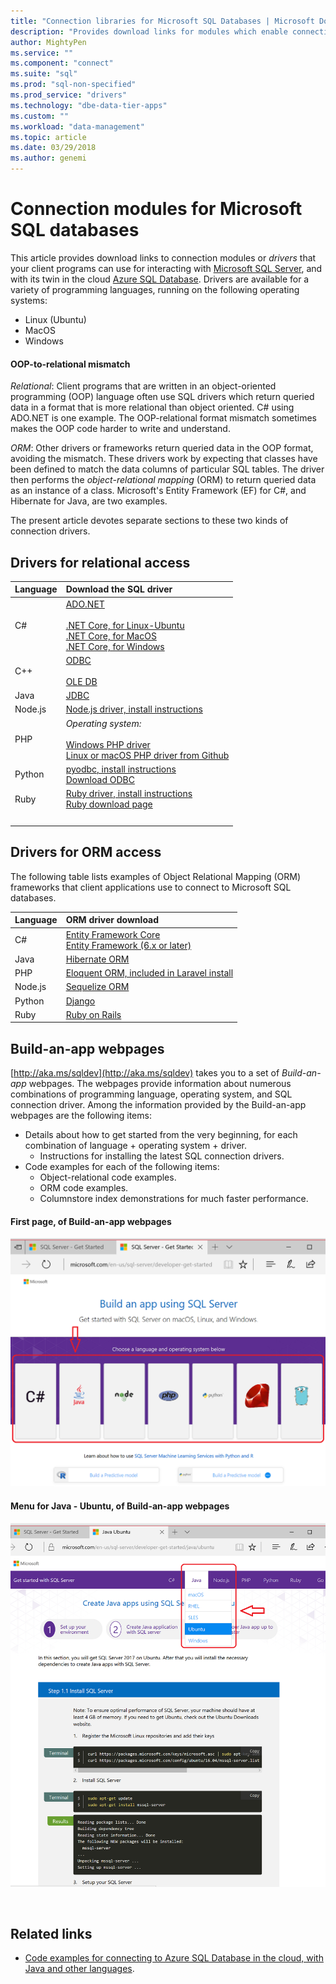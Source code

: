 ```yaml
---
title: "Connection libraries for Microsoft SQL Databases | Microsoft Docs"
description: "Provides download links for modules which enable connection to Microsoft SQL Server and Azure SQL Database, from a variety of client programming languages."
author: MightyPen
ms.service: ""
ms.component: "connect"
ms.suite: "sql"
ms.prod: "sql-non-specified"
ms.prod_service: "drivers"
ms.technology: "dbe-data-tier-apps"
ms.custom: ""
ms.workload: "data-management"
ms.topic: article
ms.date: 03/29/2018
ms.author: genemi
---
```

# Connection modules for Microsoft SQL databases

This article provides download links to connection modules or *drivers* that your client programs can use for interacting with [Microsoft SQL Server](../index.md), and with its twin in the cloud [Azure SQL Database](http://docs.microsoft.com/azure/sql-database/). Drivers are available for a variety of programming languages, running on the following operating systems:

- Linux (Ubuntu)
- MacOS
- Windows

#### OOP-to-relational mismatch

*Relational*: Client programs that are written in an object-oriented programming (OOP) language often use SQL drivers which return queried data in a format that is more relational than object oriented. C# using ADO.NET is one example. The OOP-relational format mismatch sometimes makes the OOP code harder to write and understand.

*ORM*: Other drivers or frameworks return queried data in the OOP format, avoiding the mismatch. These drivers work by expecting that classes have been defined to match the data columns of particular SQL tables. The driver then performs the *object-relational mapping* (ORM) to return queried data as an instance of a class. Microsoft's Entity Framework (EF) for C#, and Hibernate for Java, are two examples.

The present article devotes separate sections to these two kinds of connection drivers.

<a name="anchor-20-drivers-relational-access" />

## Drivers for relational access


<!--
Each given Microsoft Download Center page should be enhanced
with a link to the next NEWER version page, on the day that the
original page is no longer the latest because the newer page is being added.
But this policy is not agreed on or observed,
putting the links in the following table at risk for being outdated.

PHP driver in Github.com also uses this FWLink:  http://go.microsoft.com/fwlink/?LinkID=518036 ,
although the FWLink is less precise than is http://github.com/Microsoft/msphpsql/tree/dev#install-unix .
-->

| Language | Download the SQL driver |
| :------- | :---------------------- |
| C# | [ADO.NET](http://www.microsoft.com/net/download/)<br /><br />[.NET Core, for Linux-Ubuntu](https://www.microsoft.com/net/core#Ubuntu)<br />[.NET Core, for MacOS](https://www.microsoft.com/net/core#macos)<br />[.NET Core, for Windows](https://www.microsoft.com/net/core) |
| C++ | [ODBC](../../sql/connect/odbc/download-odbc-driver-for-sql-server)<br /><br />[OLE DB](../../sql/connect/oledb/oledb-driver-for-sql-server-programming.md) |
| Java | [JDBC](../../sql/connect/jdbc/microsoft-jdbc-driver-for-sql-server.md) |
| Node.js  | [Node.js driver, install instructions](../../connect/node-js/step-1-configure-development-environment-for-node-js-development.md) |
| PHP | *Operating system:*<br /><br />[Windows PHP driver](https://www.microsoft.com/download/details.aspx?id=55642)<br />[Linux or macOS PHP driver from Github](http://github.com/Microsoft/msphpsql/) |
| Python | [pyodbc, install instructions](http://docs.microsoft.com/sql/connect/python/pyodbc/step-1-configure-development-environment-for-pyodbc-python-development)<br />[Download ODBC](http://docs.microsoft.com/sql/connect/odbc/download-odbc-driver-for-sql-server) |
| Ruby | [Ruby driver, install instructions](https://docs.microsoft.com/sql/connect/ruby/step-1-configure-development-environment-for-ruby-development)<br />[Ruby download page](https://rubyinstaller.org/downloads/) |
| &nbsp; | <br /> |

<a name="anchor-40-drivers-orm-access" />

## Drivers for ORM access


The following table lists examples of Object Relational Mapping (ORM) frameworks that client applications use to connect to Microsoft SQL databases.


| Language | ORM driver download |
| :------- | :------------------ |
| C# | [Entity Framework Core](http://docs.microsoft.com/ef/core/)<br />[Entity Framework (6.x or later)](http://docs.microsoft.com/ef/) |
| Java | [Hibernate ORM](http://hibernate.org/orm)|
| PHP | [Eloquent ORM, included in Laravel install](http://laravel.com/docs/) |
| Node.js | [Sequelize ORM](http://docs.sequelizejs.com) |
| Python | [Django](http://www.djangoproject.com/) |
| Ruby | [Ruby on Rails](http://rubyonrails.org/) |


<a name="anchor-60-build-an-app-webpages" />

## Build-an-app webpages
[http://aka.ms/sqldev](http://aka.ms/sqldev) takes you to a set of *Build-an-app* webpages. The webpages provide information about numerous combinations of programming language, operating system, and SQL connection driver. Among the information provided by the Build-an-app webpages are the following items:

- Details about how to get started from the very beginning, for each combination of language + operating system + driver.
    - Instructions for installing the latest SQL connection drivers.
- Code examples for each of the following items:
    - Object-relational code examples.
    - ORM code examples.
    - Columnstore index demonstrations for much faster performance.

#### First page, of Build-an-app webpages
![Build-an-app webpages, first page screenshot][image-ref-163-buildanapp-webpages-first-page]

#### Menu for Java - Ubuntu, of Build-an-app webpages
![Build-an-app webpages, menu Java Ubuntu][image-ref-167-buildanapp-webpages-menu-java-ubuntu]

&nbsp;

## Related links
- [Code examples for connecting to Azure SQL Database in the cloud, with Java and other languages](http://docs.microsoft.com/azure/sql-database/sql-database-connect-query-java).

<!-- Image references -->

[image-ref-163-buildanapp-webpages-first-page]: ./media/homepage-sql-connection-drivers/gm-aka-ms-sqldev-choose-language-g21.png
[image-ref-167-buildanapp-webpages-menu-java-ubuntu]: ./media/homepage-sql-connection-drivers/gm-aka-ms-sqldev-java-ubuntu-c31.png
